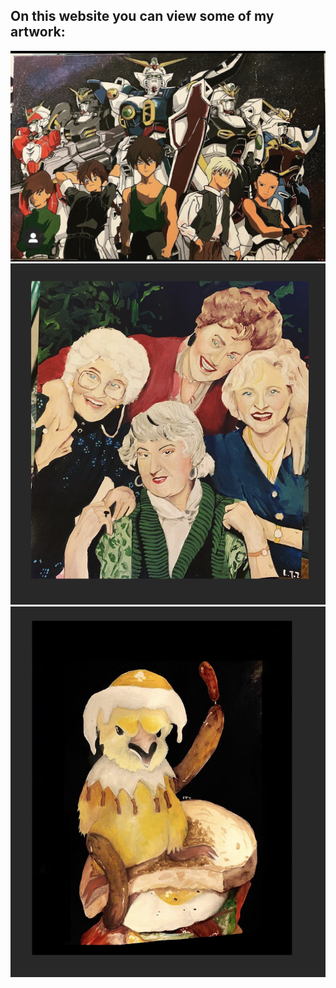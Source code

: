 ## On this website you can view some of my artwork:  

![Gundam](Gundam.jpg) 
![Golden Girls](Images/GG.png) ![Breakfast Chicken Warrior](Images/BCW.png)


